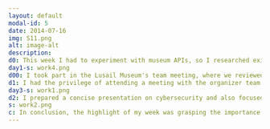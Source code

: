 ```yaml
---
layout: default
modal-id: 5
date: 2014-07-16
img: S11.png
alt: image-alt
description: 
d0: This week I had to experiment with museum APIs, so I researched existing projects and code repositories. I learned how to use Airtables to build free APIs. This is a powerful and versatile tool that allows users to create and manage databases in a user-friendly, spreadsheet-like interface. Having previously worked with APIs using MongoDB and Node.js, I found this approach to be novel and more straightforward in implementing the APIs. The ease and simplicity offered by Airtables presented a refreshing and efficient way to accomplish my API-related tasks.
day1-s: work4.png
d00: I took part in the Lusail Museum's team meeting, where we reviewed proposals for Expo 2023 Doha. This valuable experience granted me insight into the collaborative process of brainstorming ideas and engaging in discussions that lead to concrete solutions. Witnessing the transformation of ideas into reality was truly gratifying, knowing that some of these concepts would materialize in just a few months. Although my internship at the museum would soon come to an end, I felt fortunate to be involved in these discussions, as it allowed me to witness the fruition of the projects even after my departure. Among the various concepts discussed, one of them involved implementing a QR code poll for visitors during Expo 2023 Doha. For this particular concept, I was tasked with rapidly prototyping the response page for the QR code questions. During this process, I explored the capabilities of Microsoft Forms to determine its suitability for the task. However, I encountered a challenge with filtering out questions that asked for personal information like emails, as Microsoft Forms did not provide a direct solution. I conducted thorough research and discovered the potential of both Power BI and Power Automate. These tools proved to be invaluable in displaying real-time survey results while allowing customization of the displayed questions. To acquire the necessary skills, I turned to YouTube tutorials, immersing myself in the learning process of utilizing Power BI and Power Automate effectively. In the end, by utilizing Power BI and Power Automate, I effectively managed to exclude questions that sought personal information. 
d1: I had the privilege of attending a meeting with the organizer team at Doha Expo 2023, and it proved to be yet another wonderful experience. I am truly grateful to the Lusail team for providing me with this opportunity. Witnessing the behind-the-scenes processes and witnessing how the organizers were willing to collaborate with our team to implement our ideas was truly fascinating. During the meeting, I shared one of my ideas with the Lusail team, even though I was aware it might not be fully developed. The idea involved hosting a tree planting activity for the expo's visitors, with the intention of relocating these planted trees to Al Maha Island or a nearby location once the Lusail Museum construction was complete. I envisioned using social media to provide updates on the plantation progress and encourage people to visit the Ajyal Film Festival, creating a light-hearted and engaging introduction to our museum at the expo. I thought it would be a  cool and engaging way to connect with visitors and raise awareness about our museum at the expo. Following the meeting, I worked on creating a simple proof-of-concept response page using GitHub Pages, which incorporated the survey responses using powerbi and power automate and some additional information about the museum.
day3-s: work1.png
d2: I prepared a concise presentation on cybersecurity and also focused on integrating the API I had been working on earlier in the week into my audio guide. This task posed a bit of a challenge, as I had limited time for implementation.
s: work2.png
c: In conclusion, the highlight of my week was grasping the importance of rapid prototyping and development for specific needs. This experience offered valuable insights into managing real-time situations and their challenges. As my internship comes to a close, I'm looking forward to making the most of the final week😊. 
---
```

